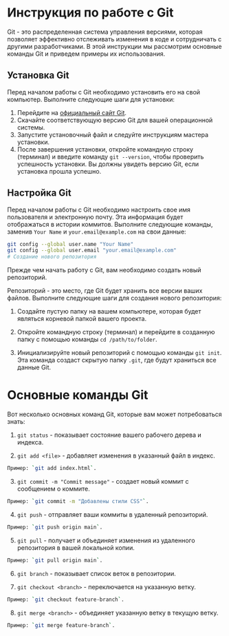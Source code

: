 # Инструкция по работе с Git

Git - это распределенная система управления версиями, которая позволяет эффективно отслеживать изменения в коде и сотрудничать с другими разработчиками. В этой инструкции мы рассмотрим основные команды Git и приведем примеры их использования.

## Установка Git

Перед началом работы с Git необходимо установить его на свой компьютер. Выполните следующие шаги для установки:

1. Перейдите на [официальный сайт Git](https://git-scm.com/downloads).
2. Скачайте соответствующую версию Git для вашей операционной системы.
3. Запустите установочный файл и следуйте инструкциям мастера установки.
4. После завершения установки, откройте командную строку (терминал) и введите команду `git --version`, чтобы проверить успешность установки. Вы должны увидеть версию Git, если установка прошла успешно.

## Настройка Git

Перед началом работы с Git необходимо настроить свое имя пользователя и электронную почту. Эта информация будет отображаться в истории коммитов. Выполните следующие команды, заменив `Your Name` и `your.email@example.com` на свои данные:

```bash
git config --global user.name "Your Name"
git config --global user.email "your.email@example.com"
# Создание нового репозитория
```

Прежде чем начать работу с Git, вам необходимо создать новый репозиторий. 

Репозиторий - это место, где Git будет хранить все версии ваших файлов. Выполните следующие шаги для создания нового репозитория:

1. Создайте пустую папку на вашем компьютере, которая будет являться корневой папкой вашего проекта.

2. Откройте командную строку (терминал) и перейдите в созданную папку с помощью команды `cd /path/to/folder`.

3. Инициализируйте новый репозиторий с помощью команды `git init`. Эта команда создаст скрытую папку `.git`, где будут храниться все данные Git.

# Основные команды Git

Вот несколько основных команд Git, которые вам может потребоваться знать:

1. `git status` - показывает состояние вашего рабочего дерева и индекса.

2. `git add <file>` - добавляет изменения в указанный файл в индекс. 
```bash
Пример: `git add index.html`.
```
3. `git commit -m "Commit message"` - создает новый коммит с сообщением о коммите.
```bash
Пример: `git commit -m "Добавлены стили CSS"`.
```

4. `git push` - отправляет ваши коммиты в удаленный репозиторий. 
```bash
Пример: `git push origin main`.
```
5. `git pull` - получает и объединяет изменения из удаленного репозитория в вашей локальной копии. 
```bash
Пример: `git pull origin main`.
```
6. `git branch` - показывает список веток в репозитории.

7. `git checkout <branch>` - переключается на указанную ветку. 
```bash
Пример: `git checkout feature-branch`.
```
8. `git merge <branch>` - объединяет указанную ветку в текущую ветку. 
```bash
Пример: `git merge feature-branch`.
```
